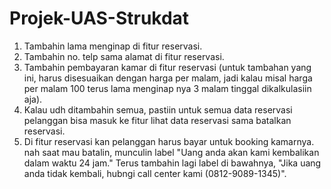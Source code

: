 # Projek-UAS-Strukdat
1. Tambahin lama menginap di fitur reservasi.
2. Tambahin no. telp sama alamat di fitur reservasi.
3. Tambahin pembayaran kamar di fitur reservasi (untuk tambahan yang ini, harus disesuaikan dengan harga per malam, jadi kalau misal harga per malam 100 terus lama menginap nya 3 malam tinggal dikalkulasiin aja).
4. Kalau udh ditambahin semua, pastiin untuk semua data reservasi pelanggan bisa masuk ke fitur lihat data reservasi sama batalkan reservasi.
5. Di fitur reservasi kan pelanggan harus bayar untuk booking kamarnya. nah saat mau batalin, munculin label "Uang anda akan kami kembalikan dalam waktu 24 jam." Terus tambahin lagi label di bawahnya, "Jika uang anda tidak kembali, hubngi call center kami (0812-9089-1345)".